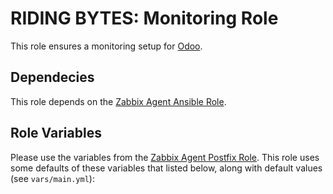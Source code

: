 # RIDING BYTES: Monitoring Role

This role ensures a monitoring setup for [Odoo][1].

## Dependecies

This role depends on the [Zabbix Agent Ansible Role][9].

## Role Variables

Please use the variables from the [Zabbix Agent Postfix Role][9].
This role uses some defaults of these variables that listed below, along with
default values (see `vars/main.yml`):


[1]:  http://ridingbytes.com "RIDING BYTES"
[2]:  https://odoo.com "Odoo ERP"
[3]:  https://www.vagrantup.com/docs/getting-started/ "Vagrant"
[4]:  https://www.ansible.com "Ansible"
[5]:  https://docs.ansible.com/ansible/playbooks.html "Ansible Playbook"
[6]:  https://docs.ansible.com/ansible/playbooks_roles.html "Ansible Roles"
[7]:  https://galaxy.ansible.com "Ansible Galaxy"
[8]:  https://docs.ansible.com/ansible/intro_inventory.html "Ansible Inventory"
[9]:  https://galaxy.ansible.com/dj-wasabi/zabbix-agent "Zabbix Agent Ansible Role"

